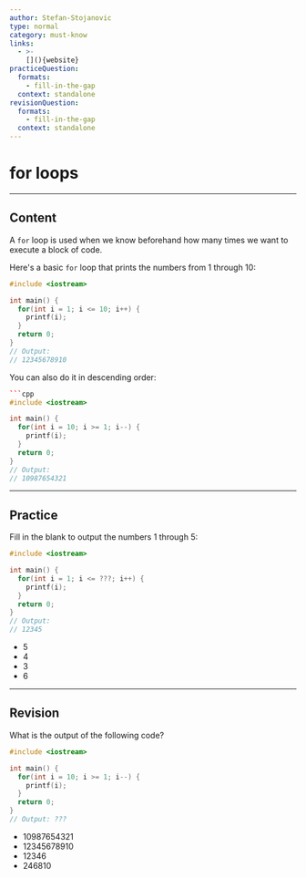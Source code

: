 ```yaml
---
author: Stefan-Stojanovic
type: normal
category: must-know
links:
  - >-
    [](){website}
practiceQuestion:
  formats:
    - fill-in-the-gap
  context: standalone
revisionQuestion:
  formats:
    - fill-in-the-gap
  context: standalone
---
```


# for loops

---
## Content

A `for` loop is used when we know beforehand how many times we want to execute a block of code.

Here's a basic `for` loop that prints the numbers from 1 through 10:
```cpp
#include <iostream>

int main() {
  for(int i = 1; i <= 10; i++) {
    printf(i);
  }
  return 0;
}
// Output: 
// 12345678910
```

You can also do it in descending order:
```cpp
```cpp
#include <iostream>

int main() {
  for(int i = 10; i >= 1; i--) {
    printf(i);
  }
  return 0;
}
// Output: 
// 10987654321
```

---
## Practice

Fill in the blank to output the numbers 1 through 5:

```cpp
#include <iostream>

int main() {
  for(int i = 1; i <= ???; i++) {
    printf(i);
  }
  return 0;
}
// Output: 
// 12345
```

- 5
- 4
- 3
- 6

---
## Revision

What is the output of the following code?

```cpp
#include <iostream>

int main() {
  for(int i = 10; i >= 1; i--) {
    printf(i);
  }
  return 0;
}
// Output: ???
```

- 10987654321
- 12345678910
- 12346
- 246810